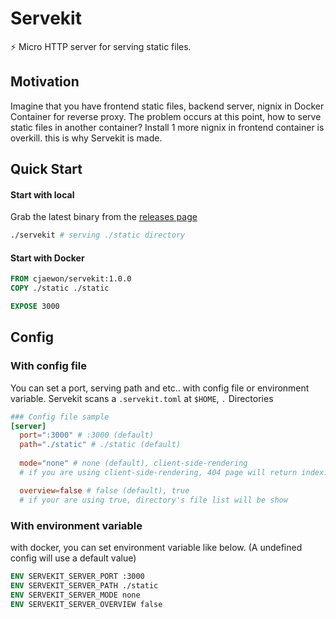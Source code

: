 # Servekit
⚡️ Micro HTTP server for serving static files. 

## Motivation
Imagine that you have frontend static files, backend server, nignix in Docker Container for reverse proxy. The problem occurs at this point, how to serve static files in another container? Install 1 more nignix in frontend container is overkill. this is why Servekit is made.

## Quick Start
#### Start with local
Grab the latest binary from the [releases page](https://github.com/cjaewon/servekit/releases)
```sh
./servekit # serving ./static directory
```

#### Start with Docker
```Dockerfile
FROM cjaewon/servekit:1.0.0
COPY ./static ./static

EXPOSE 3000
```

## Config
### With config file
You can set a port, serving path and etc.. with config file or environment variable.
Servekit scans a `.servekit.toml` at `$HOME`, `.` Directories

```toml
### Config file sample
[server]
  port=":3000" # :3000 (default)
  path="./static" # ./static (default)
  
  mode="none" # none (default), client-side-rendering
  # if you are using client-side-rendering, 404 page will return index.html

  overview=false # false (default), true
  # if your are using true, directory's file list will be show
```

### With environment variable
with docker, you can set environment variable like below. (A undefined config will use a default value)
```Dockerfile
ENV SERVEKIT_SERVER_PORT :3000
ENV SERVEKIT_SERVER_PATH ./static
ENV SERVEKIT_SERVER_MODE none
ENV SERVEKIT_SERVER_OVERVIEW false
```
